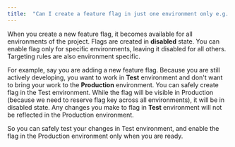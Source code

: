 ```yaml
---
title:  "Can I create a feature flag in just one environment only e.g. Test but not in Production?"
---
```


When you create a new feature flag, it becomes available for all environments of the project. Flags are created in **disabled** state. You can enable flag only for specific environments, leaving it disabled for all others. Targeting rules are also environment specific. 



For example, say you are adding a new feature flag. Because you are still actively developing, you want to work in **Test** environment and don't want to bring your work to the **Production** environment. You can safely create flag in the Test environment. While the flag will be visible in Production (because we need to reserve flag key across all environments), it will be in disabled state. Any changes you make to flag in **Test** environment will not be reflected in the Production environment. 

So you can safely test your changes in Test environment, and enable the flag in the Production environment only when you are ready.
